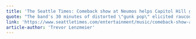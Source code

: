 ```yaml
---
title: 'The Seattle Times: Comeback show at Neumos helps Capitol Hill get its nightlife groove back'
quote: "The band's 30 minutes of distorted \"gunk pop\" elicited raucous applause after every song. The floor creaked as the crowd hopped, bobbed and danced..."
link: 'https://www.seattletimes.com/entertainment/music/comeback-show-at-neumos-helps-capitol-hill-get-its-nightlife-groove-back/?fbclid'
article-author: 'Trevor Lenzmeier'
---
```

